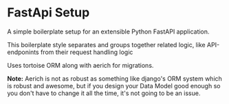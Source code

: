 # FastApi Setup

A simple boilerplate setup for an extensible Python FastAPI application.

This boilerplate style separates and groups together related logic, like API-endponints from
their request handling logic

Uses tortoise ORM along with aerich for migrations.

**Note:** Aerich is not as robust as something like django's ORM system which is robust and
awesome, but if you design your Data Model good enough so you don't have to change it all
the time, it's not going to be an issue.
